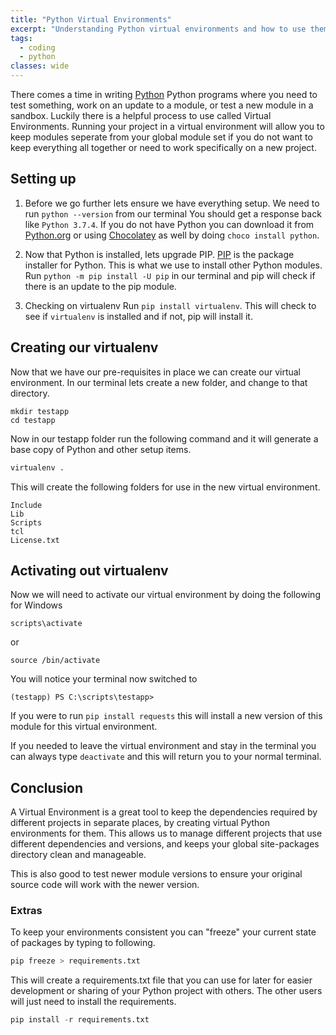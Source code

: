 ```yaml
---
title: "Python Virtual Environments"
excerpt: "Understanding Python virtual environments and how to use them."
tags:
  - coding
  - python
classes: wide
---
```


There comes a time in writing [Python](https://www.python.org/) Python programs where you need to test something, work on an update to a module, or test a new module in a sandbox. Luckily there is a helpful process to use called Virtual Environments. Running your project in a virtual environment will allow you to keep modules seperate from your global module set if you do not want to keep everything all together or need to work specifically on a new project.

<!--more-->

## Setting up

1. Before we go further lets ensure we have everything setup.
We need to run ```python --version``` from our terminal
You should get a response back like ```Python 3.7.4```. If you do not have Python you can download it from [Python.org](https://www.python.org/downloads/) or using [Chocolatey](https://chocolatey.org/) as well by doing ```choco install python```.

2. Now that Python is installed, lets upgrade PIP.
[PIP](https://pip.pypa.io/en/stable/) is the package installer for Python. This is what we use to install other Python modules. Run ```python -m pip install -U pip``` in our terminal and pip will check if there is an update to the pip module.

3. Checking on virtualenv
Run ```pip install virtualenv```. This will check to see if ```virtualenv``` is installed and if not, pip will install it.

## Creating our virtualenv

Now that we have our pre-requisites in place we can create our virtual environment. In our terminal lets create a new folder, and change to that directory.

```shell
mkdir testapp
cd testapp
```

Now in our testapp folder run the following command and it will generate a base copy of Python and other setup items.

```python
virtualenv .
```

This will create the following folders for use in the new virtual environment.

```
Include
Lib
Scripts
tcl
License.txt
```

## Activating out virtualenv

Now we will need to activate our virtual environment by doing the following for Windows

```shell
scripts\activate
```

or

```shell
source /bin/activate
```

You will notice your terminal now switched to

```shell
(testapp) PS C:\scripts\testapp>
```

If you were to run ```pip install requests``` this will install a new version of this module for this virtual environment.

If you needed to leave the virtual environment and stay in the terminal you can always type ```deactivate``` and this will return you to your normal terminal.

## Conclusion

A Virtual Environment is a great tool to keep the dependencies required by different projects in separate places, by creating virtual Python environments for them. This allows us to manage different projects that use different dependencies and versions, and keeps your global site-packages directory clean and manageable.

This is also good to test newer module versions to ensure your original source code will work with the newer version.

### Extras

To keep your environments consistent you can "freeze" your current state of packages by typing to following.

```python
pip freeze > requirements.txt
```

This will create a requirements.txt file that you can use for later for easier development or sharing of your Python project with others. The other users will just need to install the requirements.

```python
pip install -r requirements.txt
```
